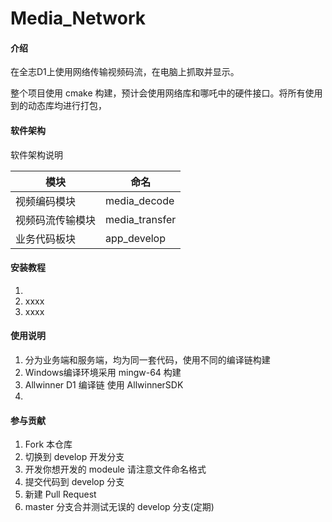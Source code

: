 # Media_Network

#### 介绍
在全志D1上使用网络传输视频码流，在电脑上抓取并显示。  

整个项目使用 cmake 构建，预计会使用网络库和哪吒中的硬件接口。将所有使用到的动态库均进行打包，

#### 软件架构
软件架构说明

| 模块 | 命名 |
| --- | --- |
|    视频编码模块  |     media_decode  |
|    视频码流传输模块   |   media_transfer |  
|    业务代码板块     |  app_develop  |
 

#### 安装教程

1.  
2.  xxxx
3.  xxxx

#### 使用说明

1.  分为业务端和服务端，均为同一套代码，使用不同的编译链构建
2.  Windows编译环境采用 mingw-64 构建
3.  Allwinner D1 编译链 使用 AllwinnerSDK  
4.  

#### 参与贡献

1.  Fork 本仓库
2.  切换到 develop 开发分支
3.  开发你想开发的 modeule 请注意文件命名格式
4.  提交代码到 develop 分支
5.  新建 Pull Request
6.  master 分支合并测试无误的 develop 分支(定期)


